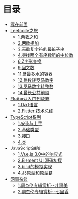 <!--
 * @Description: In User Settings Edit
 * @Author: your name
 * @Date: 2019-08-14 10:59:13
 * @LastEditTime: 2019-08-19 15:11:44
 * @LastEditors: Please set LastEditors
 -->

# 目录

* [写在前面](README.md)
* [Leetcode之旅](leetcode/README.md)
    * [1.两数之和](leetcode/1.md)
    * [2.两数相加](leetcode/2.md)
    * [3.无重复字符的最长子串](leetcode/3.md)
    * [4.寻找两个有序数组的中位数](leetcode/4.md)
    <!-- * [5.最长回文子串](leetcode/5.md) -->
    * [6.Z字形变换](leetcode/6.md)
    * [9.回文数](leetcode/9.md)
    * [11.盛最多水的容器](leetcode/11.md)
    * [12.整数转罗马数字](leetcode/12.md)
    * [13.罗马数字转整数](leetcode/13.md)
    * [14.最长公共前缀](leetcode/14.md)
* [Flutter从入门到放弃](flutter/README.md)
    * [1.Dart语言](flutter/chapter1.md)
    * [2.Flutter 技术总结](flutter/chapter2.md)
* [TypeScript系列](ts/README.md)
    * [1.安装与上手](ts/1.md)
    * [2.基础类型](ts/2.md)
    * [3.接口](ts/3.md)
    * [4.类](ts/4.md)
* [JavaScript进阶](js/README.md)
    * [1.Vue.js 3.0中的响应式](js/proxy.md)
    * [2.Element UI 源码初探](js/el.md)
    * [3.bind的模拟实现](js/bind.md)
    * [4.JS原型和原型链](js/proto.md)
* [网事杂谈](life/README.md)
    * [1.周杰伦专辑赏析--叶惠美](life/1.md)
    * [2.周杰伦专辑赏析--七里香](life/2.md)